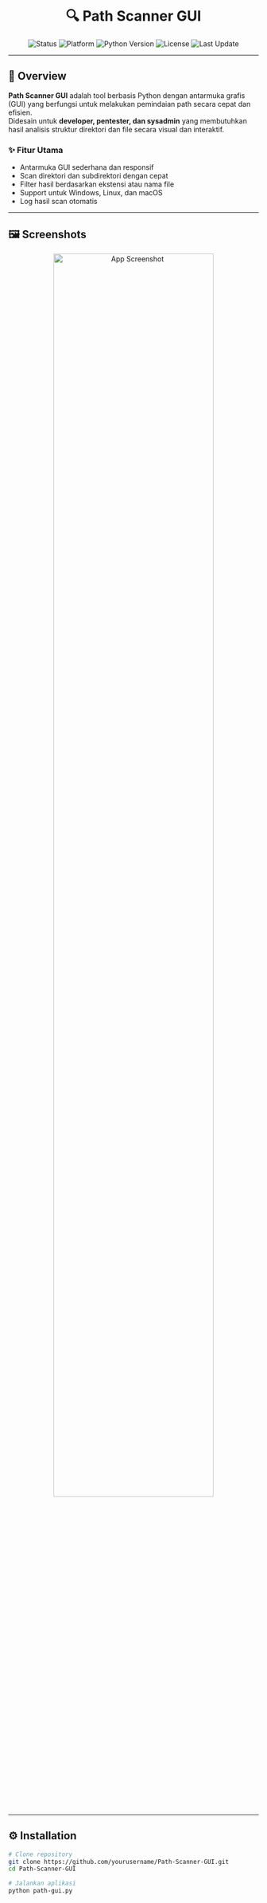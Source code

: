 <h1 align="center">🔍 Path Scanner GUI</h1>

<p align="center">
  <img src="https://img.shields.io/badge/status-active-success?style=for-the-badge&logo=github&logoColor=white" alt="Status">
  <img src="https://img.shields.io/badge/platform-Windows%20%7C%20macOS%20%7C%20Linux-blue?style=for-the-badge&logo=windows&logoColor=white" alt="Platform">
  <img src="https://img.shields.io/badge/python-3.13%2B-yellow?style=for-the-badge&logo=python&logoColor=white" alt="Python Version">
  <img src="https://img.shields.io/badge/license-MIT-green?style=for-the-badge" alt="License">
  <img src="https://img.shields.io/badge/last--update-October%202025-orange?style=for-the-badge" alt="Last Update">
</p>

---

## 🧩 Overview
**Path Scanner GUI** adalah tool berbasis Python dengan antarmuka grafis (GUI) yang berfungsi untuk melakukan pemindaian path secara cepat dan efisien.  
Didesain untuk **developer, pentester, dan sysadmin** yang membutuhkan hasil analisis struktur direktori dan file secara visual dan interaktif.

### ✨ Fitur Utama
- Antarmuka GUI sederhana dan responsif  
- Scan direktori dan subdirektori dengan cepat  
- Filter hasil berdasarkan ekstensi atau nama file  
- Support untuk Windows, Linux, dan macOS  
- Log hasil scan otomatis  

---

## 🖼️ Screenshots
<p align="center">
  <img src="https://via.placeholder.com/800x400?text=Path+Scanner+GUI+Screenshot" alt="App Screenshot" width="80%">
</p>

---

## ⚙️ Installation

```bash
# Clone repository
git clone https://github.com/yourusername/Path-Scanner-GUI.git
cd Path-Scanner-GUI

# Jalankan aplikasi
python path-gui.py
